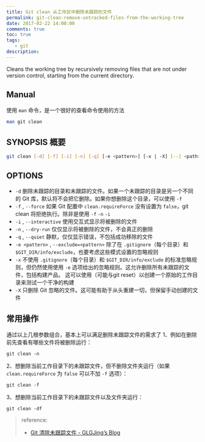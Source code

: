 ```yaml
---
title: Git clean 从工作区中删除未跟踪的文件
permalink: git-clean-remove-untracked-files-from-the-working-tree
date: 2017-02-22 14:00:00
comments: true
toc: true
tags:
   - git
description:
---
```

Cleans the working tree by recursively removing files that are not under version control, starting from the current directory.

## Manual
使用 `man` 命令，是一个很好的查看命令使用的方法
``` bash
man git clean
```

## SYNOPSIS 概要
``` bash
git clean [-d] [-f] [-i] [-n] [-q] [-e <pattern>] [-x | -X] [--] <path>...
```

## OPTIONS
- `-d` 删除未跟踪的目录和未跟踪的文件。如果一个未跟踪的目录是另一个不同的 Git 库，默认将不会把它删除。如果你想删除这个目录，可以使用 `-f`
- `-f` , `--force` 如果 Git 配置中 `clean.requireForce` 没有设置为 `false`，git clean 将拒绝执行。除非是使用 `-f` `-n` `-i`
- `-i` , `--interactive` 使用交互式显示将被删除的文件
- `-n` , `--dry-run` 仅仅显示将被删除的文件，不会真正的删除
- `-q` , `--quiet` 静默，仅仅显示错误，不包括成功移除的文件
- `-e <pattern>` , `--exclude=<pattern>` 除了在 `.gitignore`（每个目录）和 `$GIT_DIR/info/exclude`，也要考虑这些模式设置的忽略规则
- `-x` 不使用 `.gitignore`（每个目录）和 `$GIT_DIR/info/exclude` 的标准忽略规则，但仍然使用使用 `-e` 选项给出的忽略规则。这允许删除所有未跟踪的文件，包括构建产品。 这可以使用（可能与git reset）以创建一个原始的工作目录来测试一个干净的构建
- `-X` 只删除 Git 忽略的文件。这可能有助于从头重建一切，但保留手动创建的文件

<!-- more -->

## 常用操作
通过以上几根参数组合，基本上可以满足删除未跟踪文件的需求了
1、例如在删除前先查看有哪些文件将被删除运行：
```
git clean -n
```
2、想删除当前工作目录下的未跟踪文件，但不删除文件夹运行（如果 `clean.requireForce` 为 `false` 可以不加 `-f` 选项）：
```
git clean -f
```
3、想删除当前工作目录下的未跟踪文件以及文件夹运行：
```
git clean -df
```

> reference:
> - [Git 清除未跟踪文件 - GLGJing&#8217;s Blog](http://glgjing.github.io/blog/2015/01/09/git-qing-chu-wei-gen-zong-wen-jian/)
